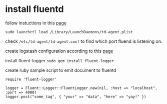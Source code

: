 # install fluentd
follow instuctions in this [page](https://docs.fluentd.org/v0.12/articles/install-by-dmg)

`sudo launchctl load /Library/LaunchDaemons/td-agent.plist`

check `/etc/td-agent/td-agent.conf` to find which port fluend is listening on.

create logstash configuration according to this [page](https://www.elastic.co/guide/en/logstash/current/plugins-codecs-fluent.html)

install fluent-logger
`sudo gem install fluent-logger`

create ruby sample script to emit document to fluentd

```
require 'fluent-logger'

logger = Fluent::Logger::FluentLogger.new(nil, :host => "localhost", :port => 4000)
logger.post("some_tag", { "your" => "data", "here" => "yay!" })
```




